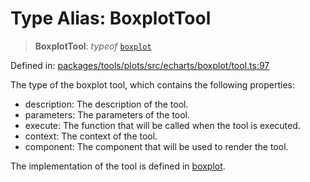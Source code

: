 # Type Alias: BoxplotTool

> **BoxplotTool**: *typeof* [`boxplot`](../variables/boxplot.md)

Defined in: [packages/tools/plots/src/echarts/boxplot/tool.ts:97](https://github.com/GeoDaCenter/openassistant/blob/bc4037be52d89829440fcc4aaa1010be73719d16/packages/tools/plots/src/echarts/boxplot/tool.ts#L97)

The type of the boxplot tool, which contains the following properties:

- description: The description of the tool.
- parameters: The parameters of the tool.
- execute: The function that will be called when the tool is executed.
- context: The context of the tool.
- component: The component that will be used to render the tool.

The implementation of the tool is defined in [boxplot](../variables/boxplot.md).

